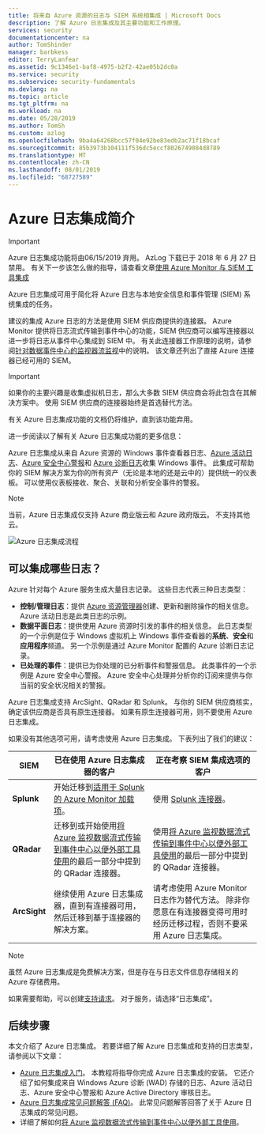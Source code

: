 ```yaml
---
title: 将来自 Azure 资源的日志与 SIEM 系统相集成 | Microsoft Docs
description: 了解 Azure 日志集成及其主要功能和工作原理。
services: security
documentationcenter: na
author: TomShinder
manager: barbkess
editor: TerryLanfear
ms.assetid: 9c1346e1-baf8-4975-b2f2-42ae05b2dc0a
ms.service: security
ms.subservice: security-fundamentals
ms.devlang: na
ms.topic: article
ms.tgt_pltfrm: na
ms.workload: na
ms.date: 05/28/2019
ms.author: TomSh
ms.custom: azlog
ms.openlocfilehash: 9ba4a64268bcc57f04e92be83edb2ac71f18bcaf
ms.sourcegitcommit: 85b3973b104111f536dc5eccf8026749084d8789
ms.translationtype: MT
ms.contentlocale: zh-CN
ms.lasthandoff: 08/01/2019
ms.locfileid: "68727589"
---
```

# <a name="introduction-to-azure-log-integration"></a>Azure 日志集成简介

>[!IMPORTANT]
> Azure 日志集成功能将由06/15/2019 弃用。 AzLog 下载已于 2018 年 6 月 27 日禁用。 有关下一步该怎么做的指导，请查看文章[使用 Azure Monitor 与 SIEM 工具集成](https://azure.microsoft.com/blog/use-azure-monitor-to-integrate-with-siem-tools/) 

Azure 日志集成可用于简化将 Azure 日志与本地安全信息和事件管理 (SIEM) 系统集成的任务。

 建议的集成 Azure 日志的方法是使用 SIEM 供应商提供的连接器。 Azure Monitor 提供将日志流式传输到事件中心的功能，SIEM 供应商可以编写连接器以进一步将日志从事件中心集成到 SIEM 中。  有关此连接器工作原理的说明，请参阅[针对数据事件中心的监视器流监视](/azure/azure-monitor/platform/stream-monitoring-data-event-hubs)中的说明。 该文章还列出了直接 Azure 连接器已经可用的 SIEM。  

> [!IMPORTANT]
> 如果你的主要兴趣是收集虚拟机日志，那么大多数 SIEM 供应商会将此包含在其解决方案中。 使用 SIEM 供应商的连接器始终是首选替代方法。

有关 Azure 日志集成功能的文档仍将维护，直到该功能弃用。

进一步阅读以了解有关 Azure 日志集成功能的更多信息：

Azure 日志集成从来自 Azure 资源的 Windows 事件查看器日志、[Azure 活动日志](/azure/azure-monitor/platform/activity-logs-overview)、[Azure 安全中心警报](/azure/security-center/security-center-intro)和 [Azure 诊断日志](/azure/azure-monitor/platform/diagnostic-logs-overview)收集 Windows 事件。 此集成可帮助你的 SIEM 解决方案为你的所有资产（无论是本地的还是云中的）提供统一的仪表板。 可以使用仪表板接收、聚合、关联和分析安全事件的警报。

> [!NOTE]
> 当前，Azure 日志集成仅支持 Azure 商业版云和 Azure 政府版云。 不支持其他云。

![Azure 日志集成流程](media/azure-log-integration-overview/azure-log-integration.png)

## <a name="what-logs-can-i-integrate"></a>可以集成哪些日志？

Azure 针对每个 Azure 服务生成大量日志记录。 这些日志代表三种日志类型：

* **控制/管理日志**：提供 [Azure 资源管理器](/azure/azure-resource-manager/resource-group-overview)创建、更新和删除操作的相关信息。 Azure 活动日志是此类日志的示例。
* **数据平面日志**：提供使用 Azure 资源时引发的事件的相关信息。 此日志类型的一个示例是位于 Windows 虚拟机上 Windows 事件查看器的**系统**、**安全**和**应用程序**频道。 另一个示例是通过 Azure Monitor 配置的 Azure 诊断日志记录。
* **已处理的事件**：提供已为你处理的已分析事件和警报信息。 此类事件的一个示例是 Azure 安全中心警报。 Azure 安全中心处理并分析你的订阅来提供与你当前的安全状况相关的警报。

Azure 日志集成支持 ArcSight、QRadar 和 Splunk。 与你的 SIEM 供应商核实，确定该供应商是否具有原生连接器。 如果有原生连接器可用，则不要使用 Azure 日志集成。

如果没有其他选项可用，请考虑使用 Azure 日志集成。 下表列出了我们的建议：

|SIEM | 已在使用 Azure 日志集成器的客户 | 正在考察 SIEM 集成选项的客户|
|---------|--------------------------|-------------------------------------------|
|**Splunk** | 开始迁移到[适用于 Splunk 的 Azure Monitor 加载项](https://splunkbase.splunk.com/app/3534/)。 | 使用 [Splunk 连接器](https://splunkbase.splunk.com/app/3534/)。 |
|**QRadar** | 迁移到或开始使用[将 Azure 监视数据流式传输到事件中心以便外部工具使用](/azure/azure-monitor/platform/stream-monitoring-data-event-hubs)的最后一部分中提到的 QRadar 连接器。 | 使用[将 Azure 监视数据流式传输到事件中心以便外部工具使用](/azure/azure-monitor/platform/stream-monitoring-data-event-hubs)的最后一部分中提到的 QRadar 连接器。 |
|**ArcSight** | 继续使用 Azure 日志集成器，直到有连接器可用，然后迁移到基于连接器的解决方案。  | 请考虑使用 Azure Monitor 日志作为替代方法。 除非你愿意在有连接器变得可用时经历迁移过程，否则不要采用 Azure 日志集成。 |

> [!NOTE]
> 虽然 Azure 日志集成是免费解决方案，但是存在与日志文件信息存储相关的 Azure 存储费用。

如果需要帮助，可以创建[支持请求](/azure/azure-supportability/how-to-create-azure-support-request)。 对于服务，请选择“日志集成”。

## <a name="next-steps"></a>后续步骤

本文介绍了 Azure 日志集成。 若要详细了解 Azure 日志集成和支持的日志类型，请参阅以下文章：

* [Azure 日志集成入门](azure-log-integration-get-started.md)。 本教程将指导你完成 Azure 日志集成的安装。 它还介绍了如何集成来自 Windows Azure 诊断 (WAD) 存储的日志、Azure 活动日志、Azure 安全中心警报和 Azure Active Directory 审核日志。
* [Azure 日志集成常见问题解答 (FAQ)](azure-log-integration-faq.md)。 此常见问题解答回答了关于 Azure 日志集成的常见问题。
* 详细了解如何[将 Azure 监视数据流式传输到事件中心以便外部工具使用](/azure/azure-monitor/platform/stream-monitoring-data-event-hubs)。

